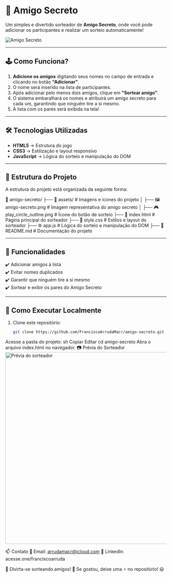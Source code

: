 # 🎉 Amigo Secreto  

Um simples e divertido sorteador de **Amigo Secreto**, onde você pode adicionar os participantes e realizar um sorteio automaticamente!  

![Amigo Secreto](./assets/amigo-secreto.png)  

---

## 🕹️ Como Funciona?  
1. **Adicione os amigos** digitando seus nomes no campo de entrada e clicando no botão **"Adicionar"**.  
2. O nome será inserido na lista de participantes.  
3. Após adicionar pelo menos dois amigos, clique em **"Sortear amigo"**.  
4. O sistema embaralhará os nomes e atribuirá um amigo secreto para cada um, garantindo que ninguém tire a si mesmo.  
5. A lista com os pares será exibida na tela!  

---

## 🛠️ Tecnologias Utilizadas  
- **HTML5** → Estrutura do jogo  
- **CSS3** → Estilização e layout responsivo  
- **JavaScript** → Lógica do sorteio e manipulação do DOM  

---

## 📂 Estrutura do Projeto  

A estrutura do projeto está organizada da seguinte forma:

📁 amigo-secreto/
├── 📂 assets/ # Imagens e ícones do projeto
│ ├── 🖼️ amigo-secreto.png # Imagem representativa do amigo secreto
│ ├── 🎮 play_circle_outline.png # Ícone do botão de sorteio
├── 📄 index.html # Página principal do sorteador
├── 🎨 style.css # Estilos e layout do sorteador
├── ⚙️ app.js # Lógica do sorteio e manipulação do DOM
├── 📑 README.md # Documentação do projeto

---

## 🚀 Funcionalidades  
✔️ Adicionar amigos à lista  
✔️ Evitar nomes duplicados  
✔️ Garantir que ninguém tire a si mesmo  
✔️ Sortear e exibir os pares do Amigo Secreto  

---

## 🔧 Como Executar Localmente  
1. Clone este repositório:  
   ```sh
   git clone https://github.com/FranciscoArrudaMacr/amigo-secreto.git
Acesse a pasta do projeto:
sh
Copiar
Editar
cd amigo-secreto
Abra o arquivo index.html no navegador.
📷 Prévia do Sorteador
<img src="./assets/amigo-secreto.png" alt="Prévia do sorteador" width="600px"/>

📫 Contato
📩 Email: arrudamacr@icloud.com
🔗 LinkedIn: acesse.one/franciscoarruda

🎁 Divirta-se sorteando amigos! 🚀
Se gostou, deixe uma ⭐ no repositório! 😃
